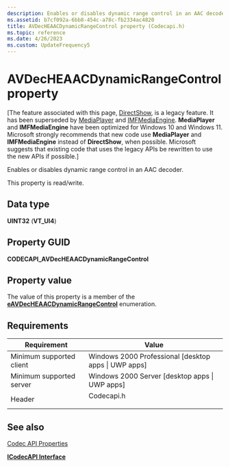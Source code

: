 ```yaml
---
description: Enables or disables dynamic range control in an AAC decoder.
ms.assetid: b7cf092a-6bb8-454c-a78c-fb2334ac4820
title: AVDecHEAACDynamicRangeControl property (Codecapi.h)
ms.topic: reference
ms.date: 4/26/2023
ms.custom: UpdateFrequency5
---
```


# AVDecHEAACDynamicRangeControl property

\[The feature associated with this page, [DirectShow](/windows/win32/directshow/directshow), is a legacy feature. It has been superseded by [MediaPlayer](/uwp/api/Windows.Media.Playback.MediaPlayer) and [IMFMediaEngine](/windows/win32/api/mfmediaengine/nn-mfmediaengine-imfmediaengine). **MediaPlayer** and **IMFMediaEngine** have been optimized for Windows 10 and Windows 11. Microsoft strongly recommends that new code use **MediaPlayer** and **IMFMediaEngine** instead of **DirectShow**, when possible. Microsoft suggests that existing code that uses the legacy APIs be rewritten to use the new APIs if possible.\]

Enables or disables dynamic range control in an AAC decoder.

This property is read/write.

## Data type

**UINT32** (**VT\_UI4**)

## Property GUID

**CODECAPI\_AVDecHEAACDynamicRangeControl**

## Property value

The value of this property is a member of the [**eAVDecHEAACDynamicRangeControl**](/windows/desktop/api/codecapi/ne-codecapi-eavdecheaacdynamicrangecontrol) enumeration.

## Requirements



| Requirement | Value |
|-------------------------------------|---------------------------------------------------------------------------------------|
| Minimum supported client<br/> | Windows 2000 Professional \[desktop apps \| UWP apps\]<br/>                     |
| Minimum supported server<br/> | Windows 2000 Server \[desktop apps \| UWP apps\]<br/>                           |
| Header<br/>                   | <dl> <dt>Codecapi.h</dt> </dl> |



## See also

<dl> <dt>

[Codec API Properties](codec-api-properties.md)
</dt> <dt>

[**ICodecAPI Interface**](/windows/desktop/api/Strmif/nn-strmif-icodecapi)
</dt> </dl>

 

 




